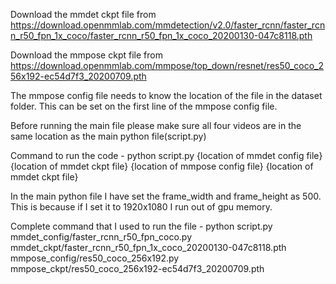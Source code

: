 

Download the mmdet ckpt file from https://download.openmmlab.com/mmdetection/v2.0/faster_rcnn/faster_rcnn_r50_fpn_1x_coco/faster_rcnn_r50_fpn_1x_coco_20200130-047c8118.pth 

Download the mmpose ckpt file from https://download.openmmlab.com/mmpose/top_down/resnet/res50_coco_256x192-ec54d7f3_20200709.pth

The mmpose config file needs to know the location of the file in the dataset folder. This can be set on the first line of the mmpose config file.

Before running the main file please make sure all four videos are in the same location as the main python file(script.py)

Command to run the code - python script.py {location of mmdet config file} {location of mmdet ckpt file} 
{location of mmpose config file} {location of mmdet ckpt file}

In the main python file I have set the frame_width and frame_height as 500. This is because if I set it to 1920x1080 I run out of gpu memory.

Complete command that I used to run the file - python script.py mmdet_config/faster_rcnn_r50_fpn_coco.py mmdet_ckpt/faster_rcnn_r50_fpn_1x_coco_20200130-047c8118.pth mmpose_config/res50_coco_256x192.py mmpose_ckpt/res50_coco_256x192-ec54d7f3_20200709.pth

